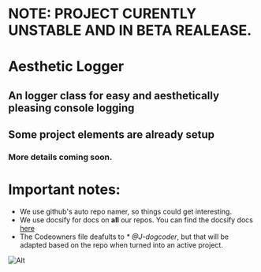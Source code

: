 # NOTE: PROJECT CURENTLY UNSTABLE AND IN BETA REALEASE.

# Aesthetic Logger
## An logger class for easy and aesthetically pleasing console logging
## Some project elements are already setup

### More details coming soon.

# Important notes:
* We use github's auto repo namer, so things could get interesting.
* We use docsify for docs on **all** our repos. You can find the docsify docs [here](https://docsify.js.org/#/?id=docsify)
* The Codeowners file deafults to _* @J-dogcoder_, but that will be adapted based on the repo when turned into an active project.

![Alt](https://repobeats.axiom.co/api/embed/38361542377dd88591c3c3f6ca4cdb45b9fde939.svg "Repobeats analytics image")
